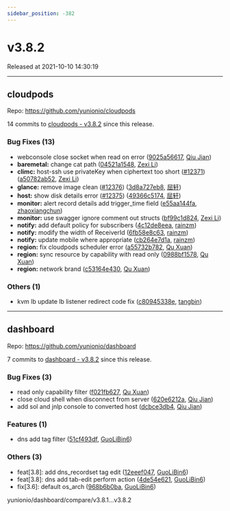 ```yaml
---
sidebar_position: -382
---
```


# v3.8.2

Released at 2021-10-10 14:30:19

-----

## cloudpods

Repo: https://github.com/yunionio/cloudpods

14 commits to [cloudpods - v3.8.2](https://github.com/yunionio/cloudpods/compare/v3.8.1...v3.8.2) since this release.

### Bug Fixes (13)
- webconsole close socket when read on error ([9025a56617](https://github.com/yunionio/cloudpods/commit/9025a566179cab614cf2e19a94183cf96f165c7a), [Qiu Jian](mailto:qiujian@yunionyun.com))
- **baremetal:** change cat path ([04521a1548](https://github.com/yunionio/cloudpods/commit/04521a154827ccf633a0987ea2647b6142b3c3c8), [Zexi Li](mailto:zexi.li@icloud.com))
- **climc:** host-ssh use privateKey when ciphertext too short ([#12371](https://github.com/yunionio/cloudpods/issues/12371)) ([a50782ab52](https://github.com/yunionio/cloudpods/commit/a50782ab5241dfc7438cf94591adfb3e1cb0a2ef), [Zexi Li](mailto:zexi.li@icloud.com))
- **glance:** remove image clean ([#12376](https://github.com/yunionio/cloudpods/issues/12376)) ([3d8a727eb8](https://github.com/yunionio/cloudpods/commit/3d8a727eb8d65a7251388abab165f86c24c891dd), [屈轩](mailto:qu_xuan@icloud.com))
- **host:** show disk details error ([#12375](https://github.com/yunionio/cloudpods/issues/12375)) ([49366c5174](https://github.com/yunionio/cloudpods/commit/49366c51740e1827907a06f817772e3b75609849), [屈轩](mailto:qu_xuan@icloud.com))
- **monitor:** alert record details add trigger_time field ([e55aa144fa](https://github.com/yunionio/cloudpods/commit/e55aa144fab99b7e165a0d3882e1c6d267e49c53), [zhaoxiangchun](mailto:1422928955@qq.com))
- **monitor:** use swagger ignore comment out structs ([bf99c1d824](https://github.com/yunionio/cloudpods/commit/bf99c1d824ec6d336d8a7c370c585b33a0aea2bb), [Zexi Li](mailto:zexi.li@icloud.com))
- **notify:** add default policy for subscribers ([4c12de8eea](https://github.com/yunionio/cloudpods/commit/4c12de8eea8ea50818993577320f12bb567712ce), [rainzm](mailto:mjoycarry@gmail.com))
- **notify:** modify the width of ReceiverId ([6fb58e8c63](https://github.com/yunionio/cloudpods/commit/6fb58e8c632942a8bf130e8c04c9b8c9ac617c8d), [rainzm](mailto:mjoycarry@gmail.com))
- **notify:** update mobile where appropriate ([cb264e7d1a](https://github.com/yunionio/cloudpods/commit/cb264e7d1a4c2416cd28a2d7f3aee6404e2f9788), [rainzm](mailto:mjoycarry@gmail.com))
- **region:** fix cloudpods scheduler error ([a55732b782](https://github.com/yunionio/cloudpods/commit/a55732b782e718c0a04091ebdcea061d3b4583c0), [Qu Xuan](mailto:quxuan@yunionyun.com))
- **region:** sync resource by capability with read only ([0988bf1578](https://github.com/yunionio/cloudpods/commit/0988bf1578ea1936965b1b693affb73b9a66fe33), [Qu Xuan](mailto:quxuan@yunionyun.com))
- **region:** network brand ([c53164e430](https://github.com/yunionio/cloudpods/commit/c53164e4306a38ab493747e51af472ef2fbcf436), [Qu Xuan](mailto:qu_xuan@icloud.com))

### Others (1)
- kvm lb update lb listener redirect code fix ([c80945338e](https://github.com/yunionio/cloudpods/commit/c80945338ee376f85a8baae3e0805ace0cabf1fd), [tangbin](mailto:tangbin@yunionyun.com))

-----

## dashboard

Repo: https://github.com/yunionio/dashboard

7 commits to [dashboard - v3.8.2](https://github.com/yunionio/dashboard/compare/v3.8.1...v3.8.2) since this release.

### Bug Fixes (3)
- read only capability filter ([f021fb627](https://github.com/yunionio/dashboard/commit/f021fb627d1242c2be01d9c28fd1b5e0f833a747), [Qu Xuan](mailto:quxuan@yunionyun.com))
- close cloud shell when disconnect from server ([620e6212a](https://github.com/yunionio/dashboard/commit/620e6212a7b475bd8c2746adb968983b3ed6a287), [Qiu Jian](mailto:qiujian@yunionyun.com))
- add sol and jnlp console to converted host ([dcbce3db4](https://github.com/yunionio/dashboard/commit/dcbce3db425bedc946013b9140a31e10fb90194f), [Qiu Jian](mailto:qiujian@yunionyun.com))

### Features (1)
- dns add tag filter ([51cf493df](https://github.com/yunionio/dashboard/commit/51cf493df46bfda6d85c5633396ac4edb5911c93), [GuoLiBin6](mailto:782518577@qq.com))

### Others (3)
- feat[3.8]: add dns_recordset tag edit ([12eeef047](https://github.com/yunionio/dashboard/commit/12eeef047015280b495b644397591da853607c71), [GuoLiBin6](mailto:782518577@qq.com))
- feat[3.8]: dns add tab-edit perform action ([4de54e621](https://github.com/yunionio/dashboard/commit/4de54e62186f30b1c825f7776b6d3032ed3e11d1), [GuoLiBin6](mailto:782518577@qq.com))
- fix[3.6]: default os_arch ([968b6b0ba](https://github.com/yunionio/dashboard/commit/968b6b0ba2ef24a6eb9cd88a23679366529dc088), [GuoLiBin6](mailto:782518577@qq.com))

yunionio/dashboard/compare/v3.8.1...v3.8.2


